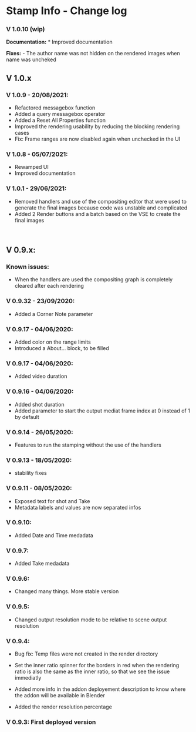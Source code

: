 # Stamp Info - Change log

### V 1.0.10 (wip)
**Documentation:**
	* Improved documentation

**Fixes:**
	- The author name was not hidden on the rendered images when name was uncheked

## V 1.0.x

### V 1.0.9 - 20/08/2021:
- Refactored messagebox function
- Added a query messagebox operator
- Added a Reset All Properties function
- Improved the rendering usability by reducing the blocking rendering cases
- Fix: Frame ranges are now disabled again when unchecked in the UI

### V 1.0.8 - 05/07/2021:
- Rewamped UI
- Improved documentation

### V 1.0.1 - 29/06/2021:
- Removed handlers and use of the compositing editor that were used to generate the final images
because code was unstable and complicated
- Added 2 Render buttons and a batch based on the VSE to create the final images

<br />

## V  0.9.x:

### Known issues:
- When the handlers are used the compositing graph is completely cleared after each rendering

### V 0.9.32 - 23/09/2020:
- Added a Corner Note parameter

### V 0.9.17 - 04/06/2020:
- Added color on the range limits
- Introduced a About... block, to be filled
	
### V 0.9.17 - 04/06/2020:
- Added video duration

### V 0.9.16 - 04/06/2020:
- Added shot duration
- Added parameter to start the output mediat frame index at 0 instead of 1 by default

### V 0.9.14 - 26/05/2020:
- Features to run the stamping without the use of the handlers

### V  0.9.13 - 18/05/2020:
- stability fixes

### V  0.9.11 - 08/05/2020:
- Exposed text for shot and Take
- Metadata labels and values are now separated infos

### V 0.9.10:
- Added Date and Time medadata

### V 0.9.7:
- Added Take medadata

### V 0.9.6:
- Changed many things. More stable version
	
### V 0.9.5:
- Changed output resolution mode to be relative to scene output resolution

### V 0.9.4:
- Bug fix: Temp files were not created in the render directory

- Set the inner ratio spinner for the borders in red when the rendering ratio is also the same as
	the inner ratio, so that we see the issue immediatly

- Added more info in the addon deployement description to know where the addon will be available in Blender

- Added the render resolution percentage


### V 0.9.3: First deployed version



